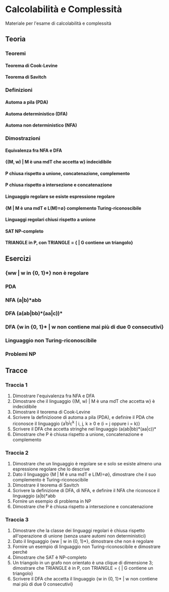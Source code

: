 # Calcolabilità e Complessità

Materiale per l'esame di calcolabilità e complessità 

## Teoria

### Teoremi
#### Teorema di Cook-Levine
#### Teorema di Savitch

### Definizioni
#### Automa a pila (PDA)
#### Automa deterministico (DFA)
#### Automa non deterministico (NFA)

### Dimostrazioni
#### Equivalenza fra NFA e DFA
#### {(M, w) | M è una mdT che accetta w} indecidibile
#### P chiusa rispetto a unione, concatenazione, complemento
#### P chiusa rispetto a intersezione e concatenazione
#### Linguaggio regolare se esiste espressione regolare
#### {M | M è una mdT e L(M)=&empty;} complemento Turing-riconoscibile
#### Linguaggi regolari chiusi rispetto a unione
#### SAT NP-completo
#### TRIANGLE in P, con TRIANGLE = {<G> | G contiene un triangolo}

## Esercizi
### {ww | w in {0, 1}\*} non è regolare
### PDA
### NFA (a|b)\*abb
### DFA (a(ab|bb)\*(aa|c))\*
### DFA {w in {0, 1}\* | w non contiene mai più di due 0 consecutivi}
### Linguaggio non Turing-riconoscibile
### Problemi NP
  
## Tracce
### Traccia 1
1. Dimostrare l'equivalenza fra NFA e DFA
2. Dimostrare che il linguaggio {(M, w) | M è una mdT che accetta w} è indecidibile
3. Dimostrare il teorema di Cook-Levine
4. Scrivere la definizioone di automa a pila (PDA), e definire il PDA che riconosce il linguaggio {a<sup>i</sup>b<sup>j</sup>c<sup>k</sup> | i, j, k &ge; 0 e (i = j oppure i = k)}
5. Scrivere il DFA che accetta stringhe nel linguaggio (a(ab|bb)\*(aa|c))\*
6. Dimostrare che P è chiusa rispetto a unione, concatenazione e complemento

### Traccia 2
1. Dimostrare che un linguaggio è regolare se e solo se esiste almeno una espressione regolare che lo descrive
2. Dato il linguaggio {M | M è una mdT e L(M)=&empty;}, dimostrare che il suo complemento è Turing-riconoscibile
3. Dimostrare il teorema di Savitch
4. Scrivere la definizione di DFA, di NFA, e definire il NFA che riconosce il linguaggio (a|b)\*abb
5. Fornire un esempio di problema in NP
6. Dimostrare che P è chiusa rispetto a intersezione e concatenazione

### Traccia 3
1. Dimostrare che la classe dei linguaggi regolari è chiusa rispetto all'operazione di unione (senza usare automi non deterministici)
2. Dato il linguaggio {ww | w in {0, 1}\*}, dimostrare che non è regolare
3. Fornire un esempio di linguaggio non Turing-riconoscibile e dimostrare perché
4. Dimostrare che SAT è NP-completo
5. Un triangolo in un grafo non orientato è una clique di dimensione 3; dimostrare che TRIANGLE è in P, con TRIANGLE = {<G> | G contiene un triangolo}
6. Scrivere il DFA che accetta il linguaggio {w in {0, 1}\* | w non contiene mai più di due 0 consecutivi}
